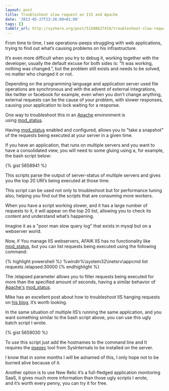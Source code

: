 ```yaml
---
layout: post
title: Troubleshoot slow request on IIS and Apache
date: '2013-05-27T23:26:00+01:00'
tags: []
tumblr_url: http://syshero.org/post/51508627419/troubleshoot-slow-request-on-iis-and-apache
---
```

From time to time, I see operations-peeps struggling with web applications, trying to find out what’s causing problems on his infrastructure.

It’s even more difficult when you try to debug it, working together with the developer, usually the default excuse for both sides is: “It was working, nothing was changed.”, but the problem still exists and needs to be solved, no matter who changed it or not.

Depending on the programming language and application server used file operations are synchronous and with the advent of external integrations, like twitter or facebook for example, even when you don’t change anything, external requests can be the cause of your problem, with slower responses, causing your application to lock waiting for a response.

One way to troubleshoot this in an [Apache](https://httpd.apache.org/) environment is using [mod_status](https://httpd.apache.org/docs/2.4/mod/mod_status.html).

Having [mod_status](https://httpd.apache.org/docs/2.4/mod/mod_status.html) enabled and configured, allows you to "take a snapshot" of the requests being executed at your server in a given time.

If you have an application, that runs on multiple servers and you want to have a consolidated view, you will need to some gluing using a, for example, the bash script below:

{% gist 5658941 %}

This scripts parse the output of server-status of multiple servers and gives you the top 20 URI’s being executed at those time.

This script can be used not only to troubleshoot but for performance tuning also, helping you find out the scripts that are consuming more workers.

When you have a script working slower, and it has a large number of requests to it, it will appear on the top 20 list, allowing you to check its content and understand what’s happening.

Imagine it as a "poor man slow query log" that exists in mysql but on a webserver world.

Now, if You manage IIS webservers, AFAIK IIS has no functionality like [mod_status](https://httpd.apache.org/docs/2.4/mod/mod_status.html), but you can list requests being executed using the following command:

{% highlight powershell %}
%windir%\system32\inetsrv\appcmd list requests /elapsed:30000
{% endhighlight %}

The /elapsed parameter allows you to filter requests being executed for more than the specified amount of seconds, having a similar behavior of [Apache's](https://httpd.apache.org/) [mod_status](https://httpd.apache.org/docs/2.4/mod/mod_status.html).

Mike has an excellent post about how to troubleshoot IIS hanging requests on [his blog](http://mvolo.com/troubleshoot-iis-hanging-requests/), it’s worth looking.

In the same situation of multiple IIS’s running the same application, and you want something similar to the bash script above, you can use this ugly batch script I wrote.

{% gist 5659030 %}

To use this script just add the hostnames to the command line and It requires the [psexec](https://docs.microsoft.com/en-us/sysinternals/downloads/psexec) tool from SysInternals to be installed on the server.

I know that in some months I will be ashamed of this, I only hope not to be burned alive because of it.

Another option is to use New Relic it’s a full-fledged application monitoring SaaS, it gives much more information than those ugly scripts I wrote, and it’s worth every penny, you can try it for free.
